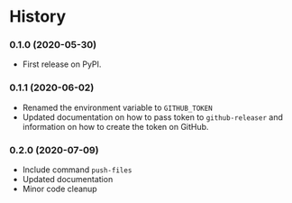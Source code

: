 # History

### 0.1.0 (2020-05-30)

* First release on PyPI.

### 0.1.1 (2020-06-02)

* Renamed the environment variable to `GITHUB_TOKEN`
* Updated documentation on how to pass token to `github-releaser` and
information on how to create the token on GitHub.

### 0.2.0 (2020-07-09)
* Include command `push-files`
* Updated documentation
* Minor code cleanup